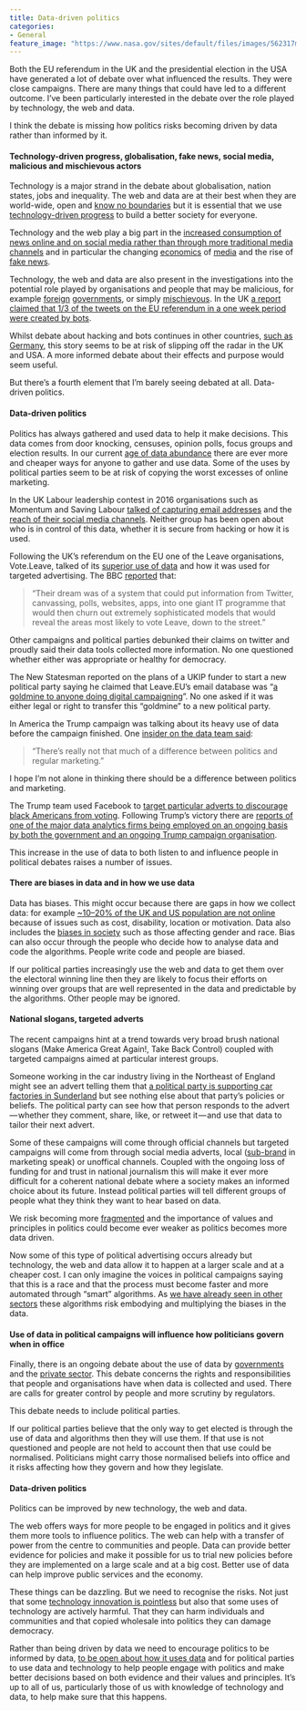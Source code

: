 ```yaml
---
title: Data-driven politics
categories:
- General
feature_image: "https://www.nasa.gov/sites/default/files/images/562317main_PIA14033_full.jpg"
---
```


Both the EU referendum in the UK and the presidential election in the USA have generated a lot of debate over what influenced the results. They were close campaigns. There are many things that could have led to a different outcome. I’ve been particularly interested in the debate over the role played by technology, the web and data.

I think the debate is missing how politics risks becoming driven by data rather than informed by it.

<!-- more -->

#### Technology-driven progress, globalisation, fake news, social media, malicious and mischievous actors

Technology is a major strand in the debate about globalisation, nation states, jobs and inequality. The web and data are at their best when they are world-wide, open and [know no boundaries](http://theodi.org/blog/data-knows-no-boundaries) but it is essential that we use [technology-driven progress](https://www.theatlantic.com/business/archive/2016/11/progress-isnt-natural-mokyr/507740/?utm_source=fbb) to build a better society for everyone.

Technology and the web play a big part in the [increased consumption of news online and on social media rather than through more traditional media channels](http://www.journalism.org/2016/07/07/pathways-to-news/) and in particular the changing [economics](https://www.washingtonpost.com/news/the-intersect/wp/2016/11/18/this-is-how-the-internets-fake-news-writers-make-money/) of [media](http://mediatel.co.uk/newsline/2016/10/04/where-did-the-money-go-guardian-buys-its-own-ad-inventory) and the rise of [fake news](https://en.wikipedia.org/wiki/Fake_news_website).

Technology, the web and data are also present in the investigations into the potential role played by organisations and people that may be malicious, for example [foreign](http://www.nytimes.com/2016/11/18/technology/automated-pro-trump-bots-overwhelmed-pro-clinton-messages-researchers-say.html?_r=0) [governments](http://www.snopes.com/2016/10/03/the-pentagon-spent-540-million-on-fake-terrorist-videos/), or simply [mischievous](http://fortune.com/2016/11/25/russian-fake-news/). In the UK [a report claimed that 1/3 of the tweets on the EU referendum in a one week period were created by bots](https://www.newscientist.com/article/2094629-beware-the-brexit-bots-the-twitter-spam-out-to-swing-your-vote/).

Whilst debate about hacking and bots continues in other countries, [such as Germany](http://m.dw.com/en/experts-say-laws-not-enough-as-germany-fights-bots-and-fake-news/a-36528332), this story seems to be at risk of slipping off the radar in the UK and USA. A more informed debate about their effects and purpose would seem useful.

But there’s a fourth element that I’m barely seeing debated at all. Data-driven politics.

#### Data-driven politics

Politics has always gathered and used data to help it make decisions. This data comes from door knocking, censuses, opinion polls, focus groups and election results. In our current [age of data abundance](http://www.computerweekly.com/opinion/The-UK-needs-a-data-infrastructure) there are ever more and cheaper ways for anyone to gather and use data. Some of the uses by political parties seem to be at risk of copying the worst excesses of online marketing.

In the UK Labour leadership contest in 2016 organisations such as Momentum and Saving Labour [talked of capturing email addresses](http://www.bbc.co.uk/news/uk-politics-37262869) and the [reach of their social media channels](http://www.bbc.co.uk/news/uk-politics-36958155). Neither group has been open about who is in control of this data, whether it is secure from hacking or how it is used.

Following the UK’s referendum on the EU one of the Leave organisations, Vote.Leave, talked of its [superior use of data](https://dominiccummings.wordpress.com/2016/10/29/on-the-referendum-20-the-campaign-physics-and-data-science-vote-leaves-voter-intention-collection-system-vics-now-available-for-all/) and how it was used for targeted advertising. The BBC [reported](http://www.bbc.co.uk/news/uk-politics-37841605) that:

> “Their dream was of a system that could put information from Twitter, canvassing, polls, websites, apps, into one giant IT programme that would then churn out extremely sophisticated models that would reveal the areas most likely to vote Leave, down to the street.”

Other campaigns and political parties debunked their claims on twitter and proudly said their data tools collected more information. No one questioned whether either was appropriate or healthy for democracy.

The New Statesman reported on the plans of a UKIP funder to start a new political party saying he claimed that Leave.EU’s email database was “[a goldmine to anyone doing digital campaigning](http://www.newstatesman.com/politics/staggers/2016/07/ukip-donor-arron-banks-wants-fund-new-political-party-how-would-it-work)”. No one asked if it was either legal or right to transfer this “goldmine” to a new political party.

In America the Trump campaign was talking about its heavy use of data before the campaign finished. One [insider on the data team said](http://www.bloomberg.com/news/articles/2016-10-27/inside-the-trump-bunker-with-12-days-to-go):

> “There’s really not that much of a difference between politics and regular marketing.”

I hope I’m not alone in thinking there should be a difference between politics and marketing.

The Trump team used Facebook to [target particular adverts to discourage black Americans from voting](http://www.theverge.com/2016/10/27/13434246/donald-trump-targeted-dark-facebook-ads-black-voters). Following Trump’s victory there are [reports of one of the major data analytics firms being employed on an ongoing basis by both the government and an ongoing Trump campaign organisation](http://www.independent.co.uk/news/world/americas/cambridge-analytica-steve-bannon-robert-rebekah-mercer-donald-trump-conflicts-of-interest-white-a7435536.html).

This increase in the use of data to both listen to and influence people in political debates raises a number of issues.

#### There are biases in data and in how we use data

Data has biases. This might occur because there are gaps in how we collect data: for example [~10–20% of the UK and US population are not online](https://www.weforum.org/agenda/2016/03/this-is-the-extent-of-the-demographic-digital-divide/) because of issues such as cost, disability, location or motivation. Data also includes the [biases in society](http://www.npr.org/2016/03/14/470427605/can-computers-be-racist-the-human-like-bias-of-algorithms) such as those affecting gender and race. Bias can also occur through the people who decide how to analyse data and code the algorithms. People write code and people are biased.

If our political parties increasingly use the web and data to get them over the electoral winning line then they are likely to focus their efforts on winning over groups that are well represented in the data and predictable by the algorithms. Other people may be ignored.

#### National slogans, targeted adverts

The recent campaigns hint at a trend towards very broad brush national slogans (Make America Great Again!, Take Back Control) coupled with targeted campaigns aimed at particular interest groups.

Someone working in the car industry living in the Northeast of England might see an advert telling them that [a political party is supporting car factories in Sunderland](https://www.ft.com/content/68c12fbe-920e-11e6-8df8-d3778b55a923) but see nothing else about that party’s policies or beliefs. The political party can see how that person responds to the advert — whether they comment, share, like, or retweet it — and use that data to tailor their next advert.

Some of these campaigns will come through official channels but targeted campaigns will come from through social media adverts, local ([sub-brand](https://en.wikipedia.org/wiki/Brand_architecture) in marketing speak) or unoffical channels. Coupled with the ongoing loss of funding for and trust in national journalism this will make it ever more difficult for a coherent national debate where a society makes an informed choice about its future. Instead political parties will tell different groups of people what they think they want to hear based on data.

We risk becoming more [fragmented](http://www.computerweekly.com/blog/Computer-Weekly-Editors-Blog/How-the-technology-sector-helped-create-President-Trump) and the importance of values and principles in politics could become ever weaker as politics becomes more data driven.

Now some of this type of political advertising occurs already but technology, the web and data allow it to happen at a larger scale and at a cheaper cost. I can only imagine the voices in political campaigns saying that this is a race and that the process must become faster and more automated through “smart” algorithms. As [we have already seen in other sectors](http://www.nytimes.com/2016/08/01/opinion/make-algorithms-accountable.html) these algorithms risk embodying and multiplying the biases in the data.

#### Use of data in political campaigns will influence how politicians govern when in office

Finally, there is an ongoing debate about the use of data by [governments](https://en.wikipedia.org/wiki/Edward_Snowden#Global_surveillance_disclosures) and the [private sector](https://techcrunch.com/2016/09/30/whatsapps-privacy-u-turn-on-sharing-data-with-facebook-draws-more-heat-in-europe/). This debate concerns the rights and responsibilities that people and organisations have when data is collected and used. There are calls for greater control by people and more scrutiny by regulators.

This debate needs to include political parties.

If our political parties believe that the only way to get elected is through the use of data and algorithms then they will use them. If that use is not questioned and people are not held to account then that use could be normalised. Politicians might carry those normalised beliefs into office and it risks affecting how they govern and how they legislate.

#### Data-driven politics

Politics can be improved by new technology, the web and data.

The web offers ways for more people to be engaged in politics and it gives them more tools to influence politics. The web can help with a transfer of power from the centre to communities and people. Data can provide better evidence for policies and make it possible for us to trial new policies before they are implemented on a large scale and at a big cost. Better use of data can help improve public services and the economy.

These things can be dazzling. But we need to recognise the risks. Not just that some [technology innovation is pointless](http://www.theatlantic.com/technology/archive/2016/11/the-warped-world-of-web-summit/508442/) but also that some uses of technology are actively harmful. That they can harm individuals and communities and that copied wholesale into politics they can damage democracy.

Rather than being driven by data we need to encourage politics to be informed by data, [to be open about how it uses data](http://theodi.org/guides/openness-principles-for-organisations-handling-personal-data) and for political parties to use data and technology to help people engage with politics and make better decisions based on both evidence and their values and principles. It’s up to all of us, particularly those of us with knowledge of technology and data, to help make sure that this happens.
